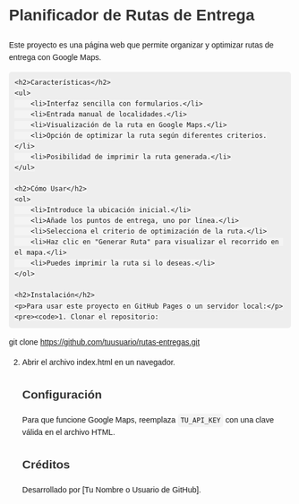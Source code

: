 <!DOCTYPE html>
<html lang="es">
<head>
    <meta charset="UTF-8">
    <meta name="viewport" content="width=device-width, initial-scale=1.0">
    <title>README - Planificador de Rutas</title>
    <style>
        body { font-family: Arial, sans-serif; margin: 20px; padding: 20px; line-height: 1.6; }
        h1, h2 { color: #333; }
        code { background: #f4f4f4; padding: 5px; border-radius: 5px; }
        pre { background: #eee; padding: 10px; border-radius: 5px; overflow-x: auto; }
    </style>
</head>
<body>
    <h1>Planificador de Rutas de Entrega</h1>
    <p>Este proyecto es una página web que permite organizar y optimizar rutas de entrega con Google Maps.</p>

    <h2>Características</h2>
    <ul>
        <li>Interfaz sencilla con formularios.</li>
        <li>Entrada manual de localidades.</li>
        <li>Visualización de la ruta en Google Maps.</li>
        <li>Opción de optimizar la ruta según diferentes criterios.</li>
        <li>Posibilidad de imprimir la ruta generada.</li>
    </ul>

    <h2>Cómo Usar</h2>
    <ol>
        <li>Introduce la ubicación inicial.</li>
        <li>Añade los puntos de entrega, uno por línea.</li>
        <li>Selecciona el criterio de optimización de la ruta.</li>
        <li>Haz clic en "Generar Ruta" para visualizar el recorrido en el mapa.</li>
        <li>Puedes imprimir la ruta si lo deseas.</li>
    </ol>

    <h2>Instalación</h2>
    <p>Para usar este proyecto en GitHub Pages o un servidor local:</p>
    <pre><code>1. Clonar el repositorio:
   git clone https://github.com/tuusuario/rutas-entregas.git
   
2. Abrir el archivo index.html en un navegador.</code></pre>

    <h2>Configuración</h2>
    <p>Para que funcione Google Maps, reemplaza <code>TU_API_KEY</code> con una clave válida en el archivo HTML.</p>
    
    <h2>Créditos</h2>
    <p>Desarrollado por [Tu Nombre o Usuario de GitHub].</p>
</body>
</html>
